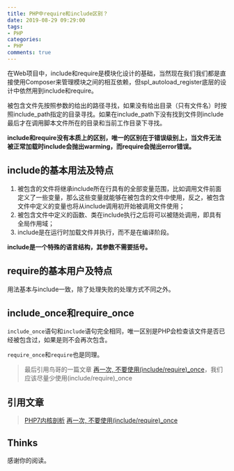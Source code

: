 ```yaml
---
title: PHP中require和include区别？
date: 2019-08-29 09:29:00
tags:
- PHP
categories:
- PHP
comments: true
---
```


在Web项目中，include和require是模块化设计的基础，当然现在我们我们都是直接使用Composer来管理模块之间的相互依赖，但spl_autoload_register底层的设计中依然用到include和require。

被包含文件先按照参数的给出的路径寻找，如果没有给出目录（只有文件名）时按照include_path指定的目录寻找。如果在include_path下没有找到文件则include最后才在调用脚本文件所在的目录和当前工作目录下寻找。

<!-- more -->

**include和require没有本质上的区别，唯一的区别在于错误级别上，当文件无法被正常加载时include会抛出warming，而require会抛出error错误。**

## include的基本用法及特点

1. 被包含的文件将继承include所在行具有的全部变量范围，比如调用文件前面定义了一些变量，那么这些变量就能够在被包含的文件中使用，反之，被包含文件中定义的变量也将从include调用初开始被调用文件使用；
2. 被包含文件中定义的函数、类在include执行之后将可以被随处调用，即具有全局作用域；
3. include是在运行时加载文件并执行，而不是在编译阶段。

**include是一个特殊的语言结构，其参数不需要括号。**

## require的基本用户及特点

用法基本与include一致，除了处理失败的处理方式不同之外。

## include_once和require_once

`include_once`语句和`include`语句完全相同，唯一区别是PHP会检查该文件是否已经被包含过，如果是则不会再次包含。

`require_once`和`require`也是同理。


> 最后引用鸟哥的一篇文章 [再一次, 不要使用(include/require)_once](http://www.laruence.com/2012/09/12/2765.html)，我们应该尽量少使用(include/require)_once

## 引用文章
> [PHP7内核剖析](https://www.kancloud.cn/nickbai/php7/363301)
> [再一次, 不要使用(include/require)_once](http://www.laruence.com/2012/09/12/2765.html)

## Thinks

感谢你的阅读。
